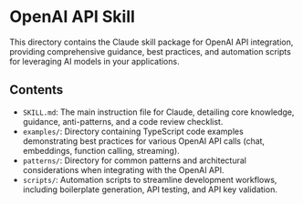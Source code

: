 # OpenAI API Skill

This directory contains the Claude skill package for OpenAI API integration, providing comprehensive guidance, best practices, and automation scripts for leveraging AI models in your applications.

## Contents

*   `SKILL.md`: The main instruction file for Claude, detailing core knowledge, guidance, anti-patterns, and a code review checklist.
*   `examples/`: Directory containing TypeScript code examples demonstrating best practices for various OpenAI API calls (chat, embeddings, function calling, streaming).
*   `patterns/`: Directory for common patterns and architectural considerations when integrating with the OpenAI API.
*   `scripts/`: Automation scripts to streamline development workflows, including boilerplate generation, API testing, and API key validation.
